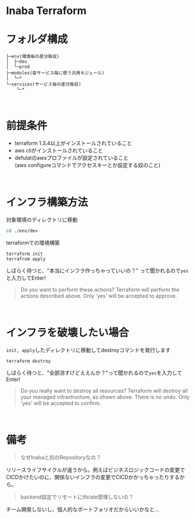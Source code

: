 # Inaba Terraform
# フォルダ構成
```
├─env(環境毎の差分吸収)
│  ├─dev
│  └─prod
├─modules(各サービス毎に使う汎用モジュール)
│  └─*
└─services(サービス毎の差分吸収)
    └─*
```

<br>

# 前提条件
* terraform 1.3.4以上がインストールされていること
* aws cliがインストールされていること
* defulatのawsプロファイルが設定されていること  
(aws configureコマンドでアクセスキーとか設定する奴のこと)

<br>

# インフラ構築方法
対象環境のディレクトリに移動
```bash
cd ./env/dev
```

terraformでの環境構築

```
terraform init
terrafrom apply
```

しばらく待つと、"本当にインフラ作っちゃっていいの？" って聞かれるので`yes`と入力してEnter!
> Do you want to perform these actions?
  Terraform will perform the actions described above.
  Only 'yes' will be accepted to approve.

<br>

# インフラを破壊したい場合
 `init, apply`したディレクトリに移動してdestroyコマンドを発行します

 ```
 terraform destroy
 ```

しばらく待つと、"全部消すけどええんか？"って聞かれるので`yes`を入力してEnter!
> Do you really want to destroy all resources?
  Terraform will destroy all your managed infrastructure, as shown above.
  There is no undo. Only 'yes' will be accepted to confirm.

<br>

# 備考
 > なぜInabaと別のRepositoryなの？
 
 リリースライフサイクルが違うから。例えばビジネスロジックコードの変更でCICDかけたいのに、関係ないインフラの変更でCICDかかっちゃったりするから。

 > backend設定でリモートにtfstate管理しないの？
 
 チーム開発しないし、個人的なポートフォリオだからいいかなと...
 